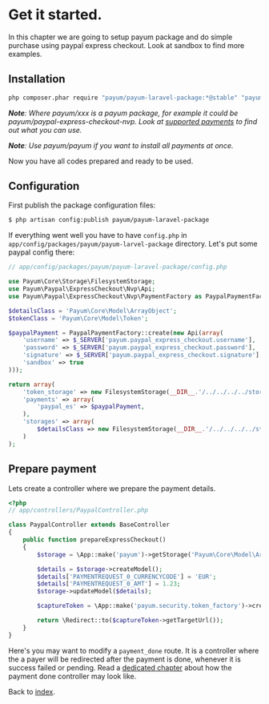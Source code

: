 # Get it started.

In this chapter we are going to setup payum package and do simple purchase using paypal express checkout. 
Look at sandbox to find more examples.

## Installation

```bash
php composer.phar require "payum/payum-laravel-package:*@stable" "payum/xxx:*@stable"
```

_**Note**: Where payum/xxx is a payum package, for example it could be payum/paypal-express-checkout-nvp. Look at [supported payments](supported-payments.md) to find out what you can use._

_**Note**: Use payum/payum if you want to install all payments at once._

Now you have all codes prepared and ready to be used.

## Configuration

First publish the package configuration files:

```bash
$ php artisan config:publish payum/payum-laravel-package
```

If everything went well you have to have `config.php` in `app/config/packages/payum/payum-larvel-package` directory. 
Let's put some paypal config there:

```php
// app/config/packages/payum/payum-laravel-package/config.php

use Payum\Core\Storage\FilesystemStorage;
use Payum\Paypal\ExpressCheckout\Nvp\Api;
use Payum\Paypal\ExpressCheckout\Nvp\PaymentFactory as PaypalPaymentFactory;

$detailsClass = 'Payum\Core\Model\ArrayObject';
$tokenClass = 'Payum\Core\Model\Token';

$paypalPayment = PaypalPaymentFactory::create(new Api(array(
    'username' => $_SERVER['payum.paypal_express_checkout.username'],
    'password' => $_SERVER['payum.paypal_express_checkout.password'],
    'signature' => $_SERVER['payum.paypal_express_checkout.signature'],
    'sandbox' => true
)));

return array(
    'token_storage' => new FilesystemStorage(__DIR__.'/../../../../storage/payments', $tokenClass, 'hash'),
    'payments' => array(
        'paypal_es' => $paypalPayment,
    ),
    'storages' => array(
        $detailsClass => new FilesystemStorage(__DIR__.'/../../../../storage/payments', $detailsClass),
    )
);
```

## Prepare payment

Lets create a controller where we prepare the payment details.

```php
<?php
// app/controllers/PaypalController.php

class PaypalController extends BaseController
{
	public function prepareExpressCheckout()
	{
        $storage = \App::make('payum')->getStorage('Payum\Core\Model\ArrayObject');

        $details = $storage->createModel();
        $details['PAYMENTREQUEST_0_CURRENCYCODE'] = 'EUR';
        $details['PAYMENTREQUEST_0_AMT'] = 1.23;
        $storage->updateModel($details);

        $captureToken = \App::make('payum.security.token_factory')->createCaptureToken('paypal_es', $details, 'payment_done');

        return \Redirect::to($captureToken->getTargetUrl());
	}
}
```

Here's you may want to modify a `payment_done` route. 
It is a controller where the a payer will be redirected after the payment is done, whenever it is success failed or pending. 
Read a [dedicated chapter](payment_done_controller.md) about how the payment done controller may look like.

Back to [index](index.md).
